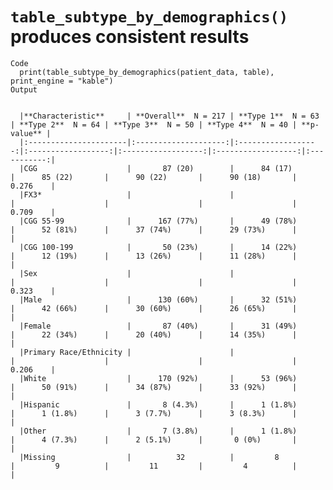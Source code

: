 # `table_subtype_by_demographics()` produces consistent results

    Code
      print(table_subtype_by_demographics(patient_data, table), print_engine = "kable")
    Output
      
      
      |**Characteristic**     | **Overall**  N = 217 | **Type 1**  N = 63 | **Type 2**  N = 64 | **Type 3**  N = 50 | **Type 4**  N = 40 | **p-value** |
      |:----------------------|:--------------------:|:------------------:|:------------------:|:------------------:|:------------------:|:-----------:|
      |CGG                    |       87 (20)        |      84 (17)       |      85 (22)       |      90 (22)       |      90 (18)       |    0.276    |
      |FX3*                   |                      |                    |                    |                    |                    |    0.709    |
      |CGG 55-99              |      167 (77%)       |      49 (78%)      |      52 (81%)      |      37 (74%)      |      29 (73%)      |             |
      |CGG 100-199            |       50 (23%)       |      14 (22%)      |      12 (19%)      |      13 (26%)      |      11 (28%)      |             |
      |Sex                    |                      |                    |                    |                    |                    |    0.323    |
      |Male                   |      130 (60%)       |      32 (51%)      |      42 (66%)      |      30 (60%)      |      26 (65%)      |             |
      |Female                 |       87 (40%)       |      31 (49%)      |      22 (34%)      |      20 (40%)      |      14 (35%)      |             |
      |Primary Race/Ethnicity |                      |                    |                    |                    |                    |    0.206    |
      |White                  |      170 (92%)       |      53 (96%)      |      50 (91%)      |      34 (87%)      |      33 (92%)      |             |
      |Hispanic               |       8 (4.3%)       |      1 (1.8%)      |      1 (1.8%)      |      3 (7.7%)      |      3 (8.3%)      |             |
      |Other                  |       7 (3.8%)       |      1 (1.8%)      |      4 (7.3%)      |      2 (5.1%)      |       0 (0%)       |             |
      |Missing                |          32          |         8          |         9          |         11         |         4          |             |

